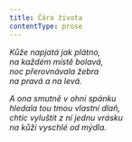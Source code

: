 ```yaml
---
title: Čára života
contentType: prose
---
```


_Kůže napjatá jak plátno,  
na každém místě bolavá,  
noc přerovnávala žebra  
na pravá a na levá._

_A ona smutně v ohni spánku  
hledala tou tmou vlastní dlaň,  
chtíc vyluštit z ní jednu vrásku  
na kůži vyschlé od mýdla._
